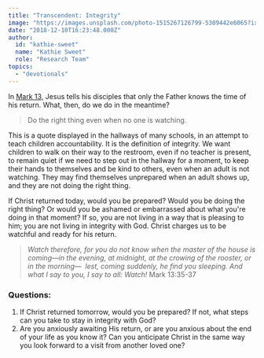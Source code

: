 ```yaml
---
title: "Transcendent: Integrity"
image: "https://images.unsplash.com/photo-1515267126799-5309442e6065?ixlib=rb-1.2.1&q=85&fm=jpg&crop=entropy&cs=srgb&ixid=eyJhcHBfaWQiOjk2NjF9"
date: "2018-12-10T16:23:48.000Z"
author:
  id: "kathie-sweet"
  name: "Kathie Sweet"
  role: "Research Team"
topics:
  - "devotionals"
---
```

In [Mark 13][1], Jesus tells his disciples that only the Father knows the time of his return.  What, then, do we do in the meantime?

> Do the right thing even when no one is watching.

This is a quote displayed in the hallways of many schools, in an attempt to teach children accountability.  It is the definition of integrity.  We want children to walk on their way to the restroom, even if no teacher is present, to remain quiet if we need to step out in the hallway for a moment, to keep their hands to themselves and be kind to others, even when an adult is not watching.  They may find themselves unprepared when an adult shows up, and they are not doing the right thing.

If Christ returned today, would you be prepared?  Would you be doing the right thing?  Or would you be ashamed or embarrassed about what you're doing in that moment? If so, you are not living in a way that is pleasing to him; you are not living in integrity with God. Christ charges us to be watchful and ready for his return.

> _Watch therefore, for you do not know when the master of the house is coming—in the evening, at midnight, at the crowing of the rooster, or in the morning—  lest, coming suddenly, he find you sleeping. And what I say to you, I say to all: Watch!_  Mark 13:35-37


### Questions:

1. If Christ returned tomorrow, would you be prepared?  If not, what steps can you take to stay in integrity with God?
2. Are you anxiously awaiting His return, or are you anxious about the end of your life as you know it?  Can you anticipate Christ in the same way you look forward to a visit from another loved one?

[1]: https://www.biblegateway.com/passage/?search=Mark.13

